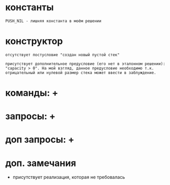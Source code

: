 # константы
```
PUSH_NIL - лишняя константа в моём решении
```
# конструктор

```
отсутствует постусловие "создан новый пустой стек"
```

```
присутствует дополнительное предусловие (его нет в эталонном решении): "capacity > 0". На мой взгляд, данное предусловие необходимо т.к. отрицательный или нулевой размер стека может ввести в заблуждение.
```

# команды: +

# запросы: +

# доп запросы: +

# доп. замечания
* присутствует реализация, которая не требовалась

